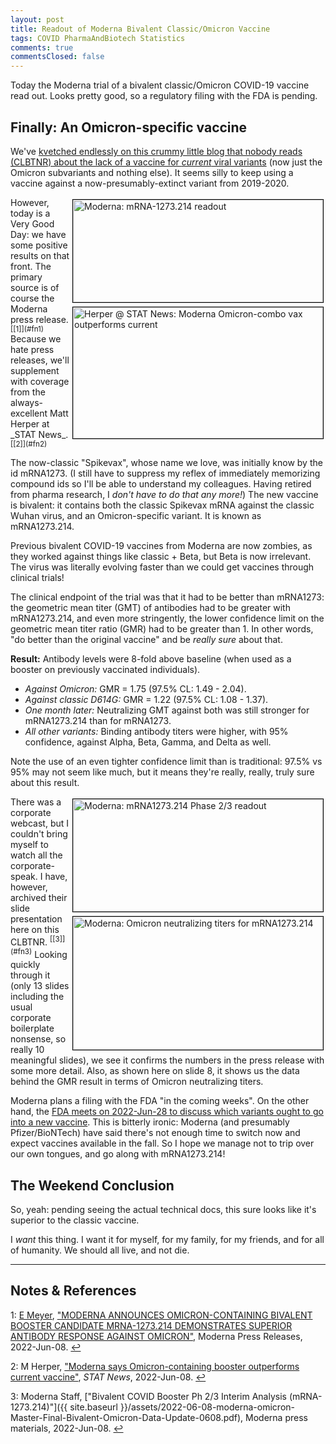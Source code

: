 ```yaml
---
layout: post
title: Readout of Moderna Bivalent Classic/Omicron Vaccine
tags: COVID PharmaAndBiotech Statistics
comments: true
commentsClosed: false
---
```


Today the Moderna trial of a bivalent classic/Omicron COVID-19 vaccine read out.  Looks
pretty good, so a regulatory filing with the FDA is pending.  


## Finally: An Omicron-specific vaccine  

We've
[kvetched endlessly on this crummy little blog that nobody reads (CLBTNR) about the lack of a vaccine for _current_ viral variants](https://www.someweekendreading.blog/moderna-2022-q1-earnings-call/)
(now just the Omicron subvariants and nothing else).  It seems silly to keep using a vaccine against
a now-presumably-extinct variant from 2019-2020.  

<img src="{{ site.baseurl }}/images/2022-06-08-moderna-omicron-moderna-1.jpg" width="400" height="164" alt="Moderna: mRNA-1273.214 readout" title="Moderna: mRNA-1273.214 readout" style="float: right; margin: 3px 3px 3px 3px; border: 1px solid #000000;">
<img src="{{ site.baseurl }}/images/2022-06-08-moderna-omicron-stat-1.jpg" width="400" height="210" alt="Herper @ STAT News: Moderna Omicron-combo vax outperforms current" title="Herper @ STAT News: Moderna Omicron-combo vax outperforms current" style="float: right; margin: 3px 3px 3px 3px; border: 1px solid #000000;">
However, today is a Very Good Day: we have some positive results on that front.  The
primary source is of course the Moderna press release. <sup id="fn1a">[[1]](#fn1)</sup>
Because we hate press releases, we'll supplement with coverage from the always-excellent 
Matt Herper at _STAT News_. <sup id="fn2a">[[2]](#fn2)</sup>  

The now-classic "Spikevax", whose name we love, was initially know by the id mRNA1273.  (I
still have to suppress my reflex of immediately memorizing compound ids so I'll be able to
understand my colleagues.  Having retired from pharma research, I _don't have to do that
any more!_) The new vaccine is bivalent: it contains both the classic Spikevax mRNA
against the classic Wuhan virus, and an Omicron-specific variant.  It is known as
mRNA1273.214.  

Previous bivalent COVID-19 vaccines from Moderna are now zombies, as they worked against
things like classic + Beta, but Beta is now irrelevant.  The virus was literally evolving
faster than we could get vaccines through clinical trials!  

The clinical endpoint of the trial was that it had to be better than mRNA1273: the
geometric mean titer (GMT) of antibodies had to be greater with mRNA1273.214, and even
more stringently, the lower confidence limit on the geometric mean titer ratio (GMR) had
to be greater than 1.  In other words, "do better than the original vaccine" and be 
_really sure_ about that.  

__Result:__ Antibody levels were 8-fold above baseline (when used as a booster on
previously vaccinated individuals).  
- _Against Omicron:_  GMR = 1.75 (97.5% CL: 1.49 - 2.04).  
- _Against classic D614G:_ GMR = 1.22 (97.5% CL: 1.08 - 1.37).  
- _One month later:_ Neutralizing GMT against both was still stronger for mRNA1273.214
  than for mRNA1273.  
- _All other variants:_ Binding antibody titers were higher, with 95% confidence, against
  Alpha, Beta, Gamma, and Delta as well.  

Note the use of an even tighter confidence limit than is traditional: 97.5% vs 95% may
not seem like much, but it means they're really, really, truly sure about this result.  

<img src="{{ site.baseurl }}/images/2022-06-08-moderna-omicron-moderna-2.jpg" width="400" height="180" alt="Moderna: mRNA1273.214 Phase 2/3 readout" title="Moderna: mRNA1273.214 Phase 2/3 readout" style="float: right; margin: 3px 3px 3px 3px; border: 1px solid #000000;">
<a href="{{ site.baseurl }}/images/2022-06-08-moderna-omicron-moderna-3.jpg"><img src="{{ site.baseurl }}/images/2022-06-08-moderna-omicron-moderna-3-thumb.jpg" width="400" height="213" alt="Moderna: Omicron neutralizing titers for mRNA1273.214" title="Moderna: Omicron neutralizing titers for mRNA1273.214" style="float: right; margin: 3px 3px 3px 3px; border: 1px solid #000000;"></a>
There was a corporate webcast, but I couldn't bring myself to watch all the
corporate-speak.  I have, however, archived their slide presentation here on this 
CLBTNR. <sup id="fn3a">[[3]](#fn3)</sup>  Looking quickly through it (only 13 slides
including the usual corporate boilerplate nonsense, so really 10 meaningful slides), we
see it confirms the numbers in the press release with some more detail.  Also, as shown
here on slide 8, it shows us the data behind the GMR result in terms of Omicron
neutralizing titers.

Moderna plans a filing with the FDA "in the coming weeks".  On the other hand, the
[FDA meets on 2022-Jun-28 to discuss which variants ought to go into a new vaccine](https://www.someweekendreading.blog/upcoming-vrbpac/).
This is bitterly ironic: Moderna (and presumably Pfizer/BioNTech) have said there's not
enough time to switch now and expect vaccines available in the fall.  So I hope we
manage not to trip over our own tongues, and go along with mRNA1273.214!  

## The Weekend Conclusion  

So, yeah: pending seeing the actual technical docs, this sure looks like it's superior to
the classic vaccine.  

I _want_ this thing.  I want it for myself, for my family, for my friends, and for all of
humanity.  We should all live, and not die.  

---

## Notes &amp; References  

<!--
<sup id="fn1a">[[1]](#fn1)</sup>

<a id="fn1">1</a>: ***, ["***"](***), *** [↩](#fn1a)  

<a href="{{ site.baseurl }}/images/***">
  <img src="{{ site.baseurl }}/images/***" width="400" height="***" alt="***" title="***" style="float: right; margin: 3px 3px 3px 3px; border: 1px solid #000000;">
</a>

<iframe width="400" height="224" src="***" allow="accelerometer; encrypted-media; gyroscope; picture-in-picture" allowfullscreen style="float: right; margin: 3px 3px 3px 3px; border: 1px solid #000000;"></iframe>
-->

<a id="fn1">1</a>: [E Meyer](mailto:Elise.Meyer@modernatx.com), ["MODERNA ANNOUNCES OMICRON-CONTAINING BIVALENT BOOSTER CANDIDATE MRNA-1273.214 DEMONSTRATES SUPERIOR ANTIBODY RESPONSE AGAINST OMICRON"](https://investors.modernatx.com/news/news-details/2022/Moderna-Announces-Omicron-Containing-Bivalent-Booster-Candidate-mRNA-1273.214-Demonstrates-Superior-Antibody-Response-Against-Omicron/default.aspx), Moderna Press Releases, 2022-Jun-08. [↩](#fn1a)  

<a id="fn2">2</a>: M Herper, ["Moderna says Omicron-containing booster outperforms current vaccine"](https://www.statnews.com/2022/06/08/moderna-says-omicron-containing-booster-outperforms-current-vaccine/), _STAT News_, 2022-Jun-08. [↩](#fn2a)  

<a id="fn3">3</a>: Moderna Staff, ["Bivalent COVID Booster Ph 2/3 Interim Analysis (mRNA-1273.214)"]({{ site.baseurl }}/assets/2022-06-08-moderna-omicron-Master-Final-Bivalent-Omicron-Data-Update-0608.pdf), Moderna press materials, 2022-Jun-08. [↩](#fn3a)  
